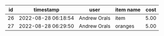 |id|timestamp|user|item name|cost|
|---|---|---|---|---|
|26|2022-08-28 06:18:54|Andrew Orals|item|5.00|
|27|2022-08-28 06:29:50|Andrew Orals|oranges|5.00|
